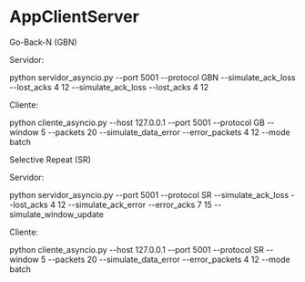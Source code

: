 # AppClientServer

Go-Back-N (GBN)

Servidor:

python servidor_asyncio.py --port 5001 --protocol GBN --simulate_ack_loss --lost_acks 4 12 --simulate_ack_loss --lost_acks 4 12


Cliente:

python cliente_asyncio.py --host 127.0.0.1 --port 5001 --protocol GB --window 5 --packets 20 --simulate_data_error --error_packets 4 12 --mode batch

Selective Repeat (SR)

Servidor:

python servidor_asyncio.py --port 5001 --protocol SR --simulate_ack_loss --lost_acks 4 12 --simulate_ack_error --error_acks 7 15 --simulate_window_update


Cliente:

python cliente_asyncio.py --host 127.0.0.1 --port 5001 --protocol SR --window 5 --packets 20 --simulate_data_error --error_packets 4 12 --mode batch
